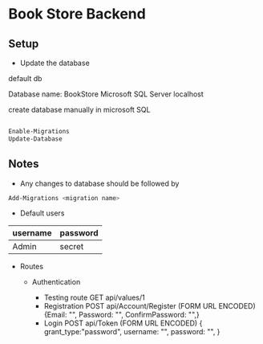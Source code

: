 ﻿# Book Store Backend

## Setup

- Update the database

default db

Database name: BookStore
Microsoft SQL Server localhost

create database manually in microsoft SQL

```powershell

Enable-Migrations
Update-Database

```

## Notes

- Any changes to database should be followed by

```powershell
Add-Migrations <migration name>
```

- Default users

|username|password|
|--------|--------|
|Admin   |secret  |

- Routes

	- Authentication
	
		- Testing route
			GET api/values/1
		- Registration
			POST api/Account/Register (FORM URL ENCODED)
			{Email: "",
			Password: "",
			ConfirmPassword: "",}
		- Login
			POST api/Token (FORM URL ENCODED)
			{
				grant_type:"password",
				username: "",
				password: "",
			}
